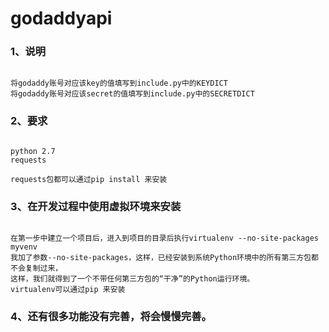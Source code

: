 # godaddyapi

### 1、说明
<pre><code>
将godaddy账号对应该key的值填写到include.py中的KEYDICT
将godaddy账号对应该secret的值填写到include.py中的SECRETDICT
</code></pre>
### 2、要求
<pre><code>
python 2.7
requests

requests包都可以通过pip install 来安装
</code></pre>
### 3、在开发过程中使用虚拟环境来安装
<pre><code>
在第一步中建立一个项目后，进入到项目的目录后执行virtualenv --no-site-packages myvenv
我加了参数--no-site-packages，这样，已经安装到系统Python环境中的所有第三方包都不会复制过来，
这样，我们就得到了一个不带任何第三方包的“干净”的Python运行环境。
virtualenv可以通过pip 来安装
</code></pre>
### 4、还有很多功能没有完善，将会慢慢完善。
